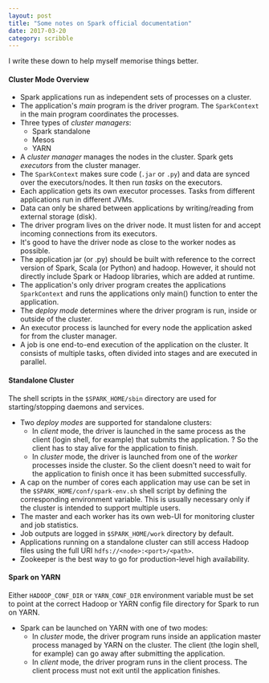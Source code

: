 ```yaml
---
layout: post
title: "Some notes on Spark official documentation"
date: 2017-03-20
category: scribble
---
```

I write these down to help myself memorise things better.

#### Cluster Mode Overview
* Spark applications run as independent sets of processes on a cluster.
* The application's *main* program is the driver program. The `SparkContext` in the main program coordinates the processes.
* Three types of *cluster managers*:
  - Spark standalone
  - Mesos
  - YARN
* A *cluster manager* manages the nodes in the cluster. Spark gets *executors* from the cluster manager.
* The `SparkContext` makes sure code (`.jar` or `.py`) and data are synced over the executors/nodes. It then run *tasks* on the executors.
* Each application gets its own executor processes. Tasks from different applications run in different JVMs. 
* Data can only be shared between applications by writing/reading from external storage (disk).
* The driver program lives on the driver node. It must listen for and accept incoming connections from its executors.
* It's good to have the driver node as close to the worker nodes as possible.
* The application jar (or .py) should be built with reference to the correct version of Spark, Scala (or Python) and hadoop. However, it should not directly include Spark or Hadoop libraries, which are added at runtime.
* The application's only driver program creates the applications `SparkContext` and runs the applications only main() function to enter the application.
* The *deploy mode* determines where the driver program is run, inside or outside of the cluster.
* An executor process is launched for every node the application asked for from the cluster manager.
* A job is one end-to-end execution of the application on the cluster. It consists of multiple tasks, often divided into stages and are executed in parallel.

#### Standalone Cluster
The shell scripts in the `$SPARK_HOME/sbin` directory are used for starting/stopping daemons and services.

* Two *deploy modes* are supported for standalone clusters:
  - In *client* mode, the driver is launched in the same process as the client (login shell, for example) that submits the application. ? So the client has to stay alive for the application to finish.
  - In *cluster* mode, the driver is launched from one of the *worker* processes inside the cluster. So the client doesn't need to wait for the application to finish once it has been submitted successfully.
* A cap on the number of cores each application may use can be set in the `$SPARK_HOME/conf/spark-env.sh` shell script by defining the corresponding environment variable. This is usually necessary only if the cluster is intended to support multiple users.
* The master and each worker has its own web-UI for monitoring cluster and job statistics.
* Job outputs are logged in `$SPARK_HOME/work` directory by default.
* Applications running on a standalone cluster can still access Hadoop files using the full URI `hdfs://<node>:<port>/<path>`.
* Zookeeper is the best way to go for production-level high availability.

#### Spark on YARN

Either `HADOOP_CONF_DIR` or `YARN_CONF_DIR` environment variable must be set to point at the correct Hadoop or YARN config file directory for Spark to run on YARN.

* Spark can be launched on YARN with one of two modes:
  - In *cluster* mode, the driver program runs inside an application master process managed by YARN on the cluster. The client (the login shell, for example) can go away after submitting the application.
  - In *client* mode, the driver program runs in the client process. The client process must not exit until the application finishes.

